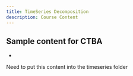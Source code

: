 ```yaml
---
title: TimeSeries Decomposition
description: Course Content
---
```

Sample content for CTBA
- 
- 
Need to put this content into the timeseries folder
